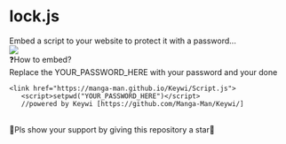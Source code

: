 # lock.js
Embed a script to your website to protect it with a password...
<br>
<img src="https://i.ibb.co/37RR5Sr/ezgif-com-gif-maker-1.gif">
<br>
❓How to embed?<br>
Replace the YOUR_PASSWORD_HERE with your password and your done
<br>
```
<link href="https://manga-man.github.io/Keywi/Script.js">
   <script>setpwd("YOUR_PASSWORD_HERE")</script>
   //powered by Keywi [https://github.com/Manga-Man/Keywi/] 
   ```
<br>
🌟Pls show your support by giving this repository a star🌟<br>

